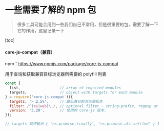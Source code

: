 # 一些需要了解的 npm 包

> 很多工具可能会用到一些我们自己不常用，但是很重要的包，需要了解一下它的作用，这里记录一下

[toc]

#### core-js-compat（兼容）

npm：https://www.npmjs.com/package/core-js-compat

用于查询和获取兼容目标浏览器所需要的 polyfill 列表

```js
const {
  list,                  // array of required modules
  targets,               // object with targets for each module
} = require('core-js-compat')({
  targets: '> 2.5%',     // 最低兼容的浏览器版本
  filter: /^(es|web)\./, // optional filter - string-prefix, regexp or list of modules
  version: '3.20',       // 使用的 core-js 版本，
});

// targets 最终输出 { 'es.promise.finally', 'es.promise.all-settled' } 等
```

